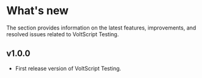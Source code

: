 # What's new

The section provides information on the latest features, improvements, and resolved issues related to VoltScript Testing.

## v1.0.0

- First release version of VoltScript Testing.